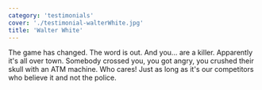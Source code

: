 ```yaml
---
category: 'testimonials'
cover: './testimonial-walterWhite.jpg'
title: 'Walter White'
---
```


The game has changed. The word is out. And you... are a killer. Apparently it's all over town. Somebody crossed you, you got angry, you crushed their skull with an ATM machine. Who cares! Just as long as it's our competitors who believe it and not the police.
